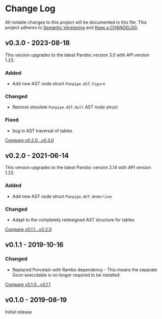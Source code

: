 # Change Log

All notable changes to this project will be documented in this file.
This project adheres to [Semantic Versioning](http://semver.org/) and
[Keep a CHANGELOG](http://keepachangelog.com).


## v0.3.0 - 2023-08-18

This version upgrades to the latest Pandoc version 3.0 with API version 1.23.

### Added

- Add new AST node struct `Panpipe.AST.Figure`

### Changed

- Remove obsolete `Panpipe.AST.Null` AST node struct

### Fixed

- bug in AST traversal of tables


[Compare v0.2.0...v0.3.0](https://github.com/marcelotto/panpipe/compare/v0.2.0...v0.3.0)



## v0.2.0 - 2021-06-14

This version upgrades to the latest Pandoc version 2.14 with API version 1.22.

### Added

- Add new AST node struct `Panpipe.AST.Underline`

### Changed

- Adapt to the completely redesigned AST structure for tables

[Compare v0.1.1...v0.2.0](https://github.com/marcelotto/panpipe/compare/v0.1.1...v0.2.0)



## v0.1.1 - 2019-10-16

### Changed

- Replaced Porcelain with Rambo dependency - This means the separate Goon 
  executable is no longer required to be installed.

[Compare v0.1.0...v0.1.1](https://github.com/marcelotto/panpipe/compare/v0.1.0...v0.1.1)



## v0.1.0 - 2019-08-19

Initial release
